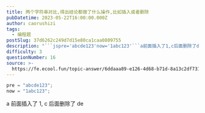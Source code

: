 ```yaml
---
title: 两个字符串对比,得出结论都做了什么操作,比如插入或者删除
pubDatetime: 2023-05-22T16:00:00.000Z
author: caorushizi
tags:
  - 编程题
postSlug: 37d6262c249d7d15e80ca1caa0809755
description: "```jspre='abcde123'now='1abc123'```a前面插入了1,c后面删除了de"
difficulty: 3
questionNumber: 16
source: >-
  https://fe.ecool.fun/topic-answer/6ddaaa89-e126-4d68-b71d-8a13c2df7315?orderBy=updateTime&order=desc&tagId=26
---
```


```js
pre = "abcde123";
now = "1abc123";
```

a 前面插入了 1, c 后面删除了 de
